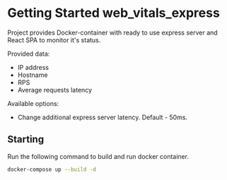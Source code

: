# Getting Started web_vitals_express

Project provides Docker-container with ready to use express server and React SPA to monitor it's status.

Provided data:

- IP address
- Hostname
- RPS
- Average requests latency

Available options:

- Change additional express server latency. Default - 50ms.

## Starting

Run the following command to build and run docker container.

```bash
docker-compose up --build -d
```
